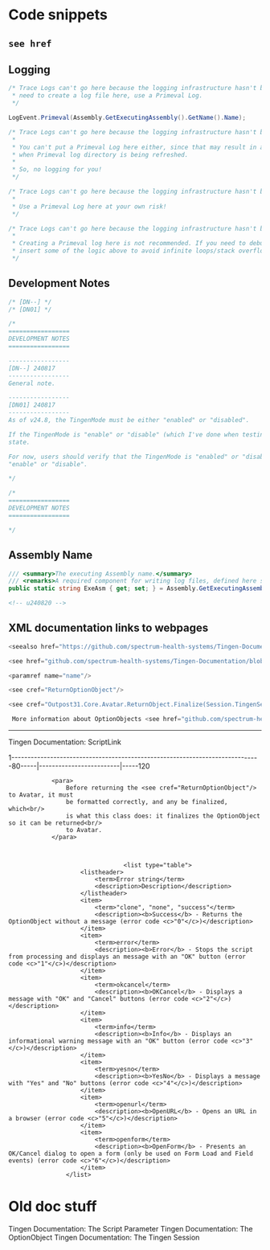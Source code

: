 # Code snippets

## `see href`

## Logging

```csharp
/* Trace Logs can't go here because the logging infrastructure hasn't been initialized yet, so if you
 * need to create a log file here, use a Primeval Log.
 */
```

```csharp
LogEvent.Primeval(Assembly.GetExecutingAssembly().GetName().Name);
```
```csharp
/* Trace Logs can't go here because the logging infrastructure hasn't been initialized yet.
 *
 * You can't put a Primeval Log here either, since that may result in an infinite loop/stack overflow
 * when Primeval log directory is being refreshed.
 *
 * So, no logging for you!
 */
```

```csharp
/* Trace Logs can't go here because the logging infrastructure hasn't been initialized yet.
 * 
 * Use a Primeval Log here at your own risk!
 */
```

```csharp
/* Trace Logs can't go here because the logging infrastructure hasn't been initialized yet.
 *
 * Creating a Primeval log here is not recommended. If you need to debug this method, you'll need to
 * insert some of the logic above to avoid infinite loops/stack overflows.
 */
```




## Development Notes

```csharp
/* [DN--] */
/* [DN01] */
```

```csharp
/*
=================
DEVELOPMENT NOTES
=================

-----------------
[DN--] 240817
-----------------
General note.

-----------------
[DN01] 240817
-----------------
As of v24.8, the TingenMode must be either "enabled" or "disabled".

If the TingenMode is "enable" or "disable" (which I've done when testing, so it's not an edge case), the Tingen will enter an "unknown"
state.

For now, users should verify that the TingenMode is "enabled" or "disabled", but it may make sense to catch other valuessuch as
"enable" or "disable".

*/
```

```csharp
/*
=================
DEVELOPMENT NOTES
=================

*/
```

## Assembly Name

```csharp
/// <summary>The executing Assembly name.</summary>
/// <remarks>A required component for writing log files, defined here so it can be used throughout the class.</remarks>
public static string ExeAsm { get; set; } = Assembly.GetExecutingAssembly().GetName().Name;
```

```html
<!-- u240820 -->
```

## XML documentation links to webpages


```csharp
<seealso href="https://github.com/spectrum-health-systems/Tingen-Documentation">Tingen documentation</seealso>
```

```csharp
<see href="github.com/spectrum-health-systems/Tingen-Documentation/blob/main/Glossary.md#tingen-configuration">here.</see>

<paramref name="name"/>

<see cref="ReturnOptionObject"/>

<see cref="Outpost31.Core.Avatar.ReturnObject.Finalize(Session.TingenSession, string, string)"/>

 More information about OptionObjects <see href="github.com/spectrum-health-systems/Tingen-Documentation/blob/main/Glossary.md#avatar-optionobject">here</see>
```

***


<seealso href="https://github.com/spectrum-health-systems/Tingen-Documentation/blob/main/Static/ScriptLink.md">Tingen Documentation: ScriptLink</seealso>



1-----------------------------------------------------------------------------80-----|-------------------------|-----120



                <para>
                    Before returning the <see cref="ReturnOptionObject"/> to Avatar, it must
                    be formatted correctly, and any be finalized, which<br/>
                    is what this class does: it finalizes the OptionObject so it can be returned<br/>
                    to Avatar.
                </para>



                                    <list type="table">
                        <listheader>
                            <term>Error string</term>
                            <description>Description</description>
                        </listheader>
                        <item>
                            <term>"clone", "none", "success"</term>
                            <description><b>Success</b> - Returns the OptionObject without a message (error code <c>"0"</c>)</description>
                        </item>
                        <item>
                            <term>error</term>
                            <description><b>Error</b> - Stops the script from processing and displays an message with an "OK" button (error code <c>"1"</c>)</description>
                        </item>
                        <item>
                            <term>okcancel</term>
                            <description><b>OKCancel</b> - Displays a message with "OK" and "Cancel" buttons (error code <c>"2"</c>)</description>
                        </item>
                        <item>
                            <term>info</term>
                            <description><b>Info</b> - Displays an informational warning message with an "OK" button (error code <c>"3"</c>)</description>
                        </item>
                        <item>
                            <term>yesno</term>
                            <description><b>YesNo</b> - Displays a message with "Yes" and "No" buttons (error code <c>"4"</c>)</description>
                        </item>
                        <item>
                            <term>openurl</term>
                            <description><b>OpenURL</b> - Opens an URL in a browser (error code <c>"5"</c>)</description>
                        </item>
                        <item>
                            <term>openform</term>
                            <description><b>OpenForm</b> - Presents an OK/Cancel dialog to open a form (only be used on Form Load and Field events) (error code <c>"6"</c>)</description>
                        </item>
                    </list>    


# Old doc stuff

<seealso href="https://github.com/spectrum-health-systems/Tingen-Documentation/blob/main/Static/Script-Parameter.md">Tingen Documentation: The Script Parameter</seealso>
<seealso href="https://github.com/spectrum-health-systems/Tingen-Documentation/blob/main/Static/OptionObject.md">Tingen Documentation: The OptionObject</seealso>
<seealso href="https://github.com/spectrum-health-systems/Tingen-Documentation/blob/main/Static/Tingen-Session.md">Tingen Documentation: The Tingen Session</seealso>